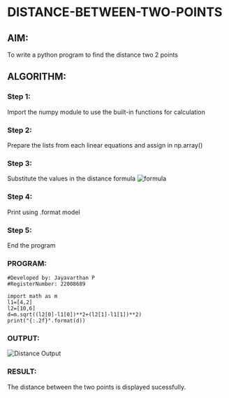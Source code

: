 # DISTANCE-BETWEEN-TWO-POINTS

## AIM:
To write a python program to find the distance two 2 points
## ALGORITHM:
### Step 1: 
Import the numpy module to use the built-in functions for calculation
### Step 2: 
Prepare the lists from each linear equations and assign in np.array()
### Step 3: 
Substitute the values in the distance formula  ![formula](/formula.jpg)
### Step 4: 
Print using .format model
### Step 5: 
End the program
### PROGRAM:
```#Program to find the distance between two points.
#Developed by: Jayavarthan P
#RegisterNumber: 22008689

import math as m
l1=[4,2]
l2=[10,6]
d=m.sqrt((l2[0]-l1[0])**2+(l2[1]-l1[1])**2)
print("{:.2f}".format(d))
```
  


### OUTPUT:
![Distance Output](https://user-images.githubusercontent.com/121369281/209519675-9fe4d8c4-cb3f-483e-bde4-2db4246b8b9f.png)



### RESULT:
The distance between the two points is displayed sucessfully.
